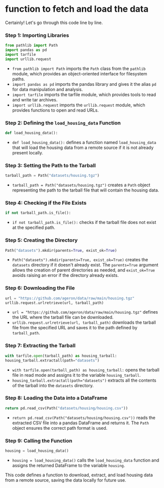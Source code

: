 # function to fetch and load the data

Certainly! Let's go through this code line by line.

### Step 1: Importing Libraries
```python
from pathlib import Path
import pandas as pd
import tarfile
import urllib.request
```
- `from pathlib import Path` imports the `Path` class from the `pathlib` module, which provides an object-oriented interface for filesystem paths.
- `import pandas as pd` imports the pandas library and gives it the alias `pd` for data manipulation and analysis.
- `import tarfile` imports the tarfile module, which provides tools to read and write tar archives.
- `import urllib.request` imports the `urllib.request` module, which provides functions to open and read URLs.

### Step 2: Defining the `load_housing_data` Function
```python
def load_housing_data():
```
- `def load_housing_data():` defines a function named `load_housing_data` that will load the housing data from a remote source if it is not already present locally.

### Step 3: Setting the Path to the Tarball
```python
tarball_path = Path("datasets/housing.tgz")
```
- `tarball_path = Path("datasets/housing.tgz")` creates a `Path` object representing the path to the tarball file that will contain the housing data.

### Step 4: Checking if the File Exists
```python
if not tarball_path.is_file():
```
- `if not tarball_path.is_file():` checks if the tarball file does not exist at the specified path.

### Step 5: Creating the Directory
```python
Path("datasets").mkdir(parents=True, exist_ok=True)
```
- `Path("datasets").mkdir(parents=True, exist_ok=True)` creates the `datasets` directory if it doesn't already exist. The `parents=True` argument allows the creation of parent directories as needed, and `exist_ok=True` avoids raising an error if the directory already exists.

### Step 6: Downloading the File
```python
url = "https://github.com/ageron/data/raw/main/housing.tgz"
urllib.request.urlretrieve(url, tarball_path)
```
- `url = "https://github.com/ageron/data/raw/main/housing.tgz"` defines the URL where the tarball file can be downloaded.
- `urllib.request.urlretrieve(url, tarball_path)` downloads the tarball file from the specified URL and saves it to the path defined by `tarball_path`.

### Step 7: Extracting the Tarball
```python
with tarfile.open(tarball_path) as housing_tarball:
housing_tarball.extractall(path="datasets")
```
- `with tarfile.open(tarball_path) as housing_tarball:` opens the tarball file in read mode and assigns it to the variable `housing_tarball`.
- `housing_tarball.extractall(path="datasets")` extracts all the contents of the tarball into the `datasets` directory.

### Step 8: Loading the Data into a DataFrame
```python
return pd.read_csv(Path("datasets/housing/housing.csv"))
```
- `return pd.read_csv(Path("datasets/housing/housing.csv"))` reads the extracted CSV file into a pandas DataFrame and returns it. The `Path` object ensures the correct path format is used.

### Step 9: Calling the Function
```python
housing = load_housing_data()
```
- `housing = load_housing_data()` calls the `load_housing_data` function and assigns the returned DataFrame to the variable `housing`.

This code defines a function to download, extract, and load housing data from a remote source, saving the data locally for future use.
